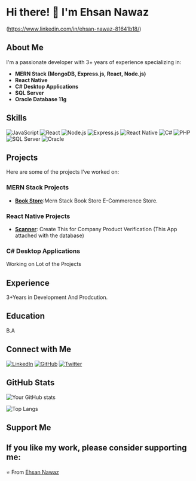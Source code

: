 # Hi there! 👋 I'm Ehsan Nawaz

(https://www.linkedin.com/in/ehsan-nawaz-81641b18/)

## About Me

I'm a passionate developer with 3+ years of experience specializing in:

- **MERN Stack (MongoDB, Express.js, React, Node.js)**
- **React Native**
- **C# Desktop Applications**
- **SQL Server**
- **Oracle Database 11g**

## Skills

![JavaScript](https://img.shields.io/badge/JavaScript-F7DF1E?style=for-the-badge&logo=javascript&logoColor=black)
![React](https://img.shields.io/badge/React-61DAFB?style=for-the-badge&logo=react&logoColor=black)
![Node.js](https://img.shields.io/badge/Node.js-339933?style=for-the-badge&logo=nodedotjs&logoColor=white)
![Express.js](https://img.shields.io/badge/Express.js-000000?style=for-the-badge&logo=express&logoColor=white)
![React Native](https://img.shields.io/badge/React%20Native-61DAFB?style=for-the-badge&logo=react&logoColor=black)
![C#](https://img.shields.io/badge/C%23-239120?style=for-the-badge&logo=c-sharp&logoColor=white)
![PHP](https://img.shields.io/badge/PHP-777BB4?style=for-the-badge&logo=php&logoColor=white)
![SQL Server](https://img.shields.io/badge/SQL%20Server-CC2927?style=for-the-badge&logo=microsoft-sql-server&logoColor=white)
![Oracle](https://img.shields.io/badge/Oracle-F80000?style=for-the-badge&logo=oracle&logoColor=white)

## Projects

Here are some of the projects I’ve worked on:

### MERN Stack Projects

- **[Book Store](#)**:Mern Stack Book Store E-Commerence Store.

### React Native Projects

- **[Scanner](#)**: Create This for Company Product Verification (This App attached with the database)

### C# Desktop Applications

Working on Lot of the Projects

## Experience
3+Years in Development And Prodcution.
## Education
B.A
## Connect with Me

[![LinkedIn](https://img.shields.io/badge/LinkedIn-0A66C2?style=for-the-badge&logo=linkedin&logoColor=white)]([(https://www.linkedin.com/in/ehsan-nawaz-81641b18/)])
[![GitHub](https://img.shields.io/badge/GitHub-171515?style=for-the-badge&logo=github&logoColor=white)](https://github.com/redrose4y293)
[![Twitter](https://img.shields.io/badge/Twitter-1DA1F2?style=for-the-badge&logo=twitter&logoColor=white)](https://twitter.com/redrose4u293)

## GitHub Stats

![Your GitHub stats](https://github-readme-stats.vercel.app/api?username=redrose4y293&show_icons=true&theme=radical)

![Top Langs](https://github-readme-stats.vercel.app/api/top-langs/?username=redrose4y293&layout=compact&theme=radical)

## Support Me

If you like my work, please consider supporting me:
---

⭐️ From [Ehsan Nawaz](https://github.com/redrose4y293)
